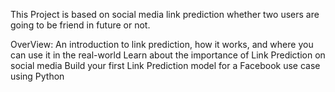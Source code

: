 This Project is based on social media link prediction whether two users are going to be friend in future or not.

OverView:
An introduction to link prediction, how it works, and where you can use it in the real-world
Learn about the importance of Link Prediction on social media
Build your first Link Prediction model for a Facebook use case using Python
